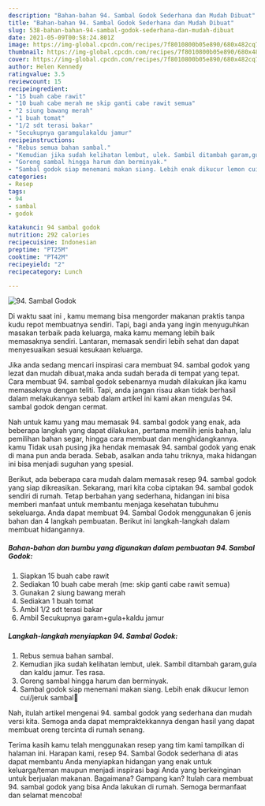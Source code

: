 ```yaml
---
description: "Bahan-bahan 94. Sambal Godok Sederhana dan Mudah Dibuat"
title: "Bahan-bahan 94. Sambal Godok Sederhana dan Mudah Dibuat"
slug: 538-bahan-bahan-94-sambal-godok-sederhana-dan-mudah-dibuat
date: 2021-05-09T00:58:24.801Z
image: https://img-global.cpcdn.com/recipes/7f8010800b05e890/680x482cq70/94-sambal-godok-foto-resep-utama.jpg
thumbnail: https://img-global.cpcdn.com/recipes/7f8010800b05e890/680x482cq70/94-sambal-godok-foto-resep-utama.jpg
cover: https://img-global.cpcdn.com/recipes/7f8010800b05e890/680x482cq70/94-sambal-godok-foto-resep-utama.jpg
author: Helen Kennedy
ratingvalue: 3.5
reviewcount: 15
recipeingredient:
- "15 buah cabe rawit"
- "10 buah cabe merah me skip ganti cabe rawit semua"
- "2 siung bawang merah"
- "1 buah tomat"
- "1/2 sdt terasi bakar"
- "Secukupnya garamgulakaldu jamur"
recipeinstructions:
- "Rebus semua bahan sambal."
- "Kemudian jika sudah kelihatan lembut, ulek. Sambil ditambah garam,gula dan kaldu jamur. Tes rasa."
- "Goreng sambal hingga harum dan berminyak."
- "Sambal godok siap menemani makan siang. Lebih enak dikucur lemon cui/jeruk sambal🥰"
categories:
- Resep
tags:
- 94
- sambal
- godok

katakunci: 94 sambal godok 
nutrition: 292 calories
recipecuisine: Indonesian
preptime: "PT25M"
cooktime: "PT42M"
recipeyield: "2"
recipecategory: Lunch

---
```



![94. Sambal Godok](https://img-global.cpcdn.com/recipes/7f8010800b05e890/680x482cq70/94-sambal-godok-foto-resep-utama.jpg)

Di waktu  saat ini , kamu memang bisa mengorder makanan praktis tanpa kudu repot membuatnya sendiri. Tapi, bagi anda yang ingin menyuguhkan masakan terbaik pada keluarga, maka kamu memang lebih baik memasaknya sendiri. Lantaran, memasak sendiri lebih sehat dan dapat menyesuaikan sesuai kesukaan keluarga.

Jika anda sedang mencari inspirasi cara membuat 94. sambal godok yang lezat dan mudah dibuat,maka anda sudah berada di tempat yang tepat. Cara membuat 94. sambal godok  sebenarnya mudah dilakukan jika kamu memasaknya dengan teliti. Tapi, anda jangan risau akan tidak berhasil dalam melakukannya 
sebab dalam artikel ini kami akan mengulas 94. sambal godok dengan cermat.  



Nah untuk kamu yang mau memasak 94. sambal godok yang enak, ada beberapa langkah yang dapat dilakukan, pertama memilih jenis bahan, lalu pemilihan bahan segar, hingga cara membuat dan menghidangkannya. kamu Tidak usah pusing jika hendak memasak 94. sambal godok yang enak di mana pun anda berada. Sebab, asalkan anda  tahu triknya, maka hidangan ini bisa menjadi suguhan yang spesial.

Berikut, ada beberapa cara mudah dalam memasak resep 94. sambal godok yang siap dikreasikan. Sekarang, mari kita coba ciptakan 94. sambal godok sendiri di rumah. Tetap berbahan yang sederhana, hidangan ini bisa memberi manfaat untuk membantu menjaga kesehatan tubuhmu sekeluarga. Anda dapat membuat 94. Sambal Godok menggunakan 6 jenis bahan dan 4 langkah pembuatan. Berikut ini langkah-langkah dalam membuat hidangannya.

<!--inarticleads1-->

##### Bahan-bahan dan bumbu yang digunakan dalam pembuatan 94. Sambal Godok:

1. Siapkan 15 buah cabe rawit
1. Sediakan 10 buah cabe merah (me: skip ganti cabe rawit semua)
1. Gunakan 2 siung bawang merah
1. Sediakan 1 buah tomat
1. Ambil 1/2 sdt terasi bakar
1. Ambil Secukupnya garam+gula+kaldu jamur




<!--inarticleads2-->

##### Langkah-langkah menyiapkan 94. Sambal Godok:

1. Rebus semua bahan sambal.
1. Kemudian jika sudah kelihatan lembut, ulek. Sambil ditambah garam,gula dan kaldu jamur. Tes rasa.
1. Goreng sambal hingga harum dan berminyak.
1. Sambal godok siap menemani makan siang. Lebih enak dikucur lemon cui/jeruk sambal🥰




Nah, itulah artikel mengenai  94. sambal godok  yang sederhana dan mudah versi kita. Semoga anda dapat mempraktekkannya dengan hasil yang dapat membuat oreng tercinta di rumah senang. 

Terima kasih kamu telah menggunakan resep yang tim kami tampilkan di halaman ini. Harapan kami, resep  94. Sambal Godok sederhana di atas dapat membantu Anda menyiapkan hidangan yang enak untuk keluarga/teman maupun menjadi inspirasi bagi Anda yang berkeinginan untuk berjualan makanan. Bagaimana? Gampang kan? Itulah cara membuat 94. sambal godok yang bisa Anda lakukan di rumah. Semoga bermanfaat dan selamat mencoba!

